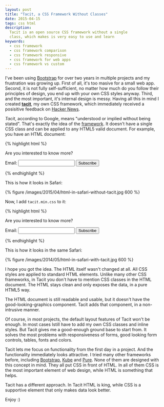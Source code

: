 ```yaml
---
layout: post
title: "Tacit, a CSS Framework Without Classes"
date: 2015-04-15
tags: css html
description:
  Tacit is an open source CSS framework without a single
  class, which makes is very easy to use and learn
keywords:
  - css framework
  - css framework comparison
  - css framework responsive
  - css framework for web apps
  - css framework vs custom
---
```


I've been using [Bootstrap](http://getbootstrap.com/)
for over two years in multiple projects
and my frustration was growing up. First of all, it's too masive for
a small web app. Second, it is not fully self-sufficient, no matter
how much do you follow their principles of design, you end up with your
own CSS styles anyway. Third, and the most important, it's internal
design is messy. Having all this in mind I created
[**tacit**](https://github.com/yegor256/tacit), my own CSS framework,
which immediately received a posisitive feedback on
[Hacker News](https://news.ycombinator.com/item?id=9345271).

<!--more-->

_Tacit_, according to Google, means "understood or implied without being stated".
That's exactly the idea of the [framework](https://github.com/yegor256/tacit).
It doesn't have a single
CSS class and can be applied to any HTML5 valid document. For example, you
have an HTML document:

{% highlight html %}
<!DOCTYPE html>
<html>
  <head>
    <title>subscribe</title>
  </head>
  <body>
    <section>
      <p>Are you interested to know more?</p>
      <form>
        <label>Email:</label>
        <input name="email"/>
        <button type="submit">Subscribe</button>
      </form>
    </section>
  </body>
</html>
{% endhighlight %}

This is how it looks in Safari:

{% figure /images/2015/04/html-in-safari-without-tacit.jpg 600 %}

Now, I add `tacit.min.css` to it:

{% highlight html %}
<!DOCTYPE html>
<html>
  <head>
    <title>subscribe</title>
    <link rel="stylesheet" type="text/css"
      href="http://yegor256.github.io/tacit/tacit.min.css"/>
  </head>
  <body>
    <section>
      <p>Are you interested to know more?</p>
      <form>
        <label>Email:</label>
        <input name="email" type="text"/>
        <button type="submit">Subscribe</button>
      </form>
    </section>
  </body>
</html>
{% endhighlight %}

This is how it looks in the same Safari:

{% figure /images/2014/05/html-in-safari-with-tacit.jpg 600 %}

I hope you got the idea. The HTML itself wasn't changed at all. All CSS
styles are applied to standard HTML elements. Unlike many other CSS frameworks,
in Tacit you don't have to mention CSS classes in the HTML document. The HTML
stays clean and only exposes the data, in a pure HTML5 way.

The HTML document is still readable and usable, but it doesn't have the
good-looking-graphics component. Tacit adds that component, in a non-intrusive
manner.

Of course, in most projects, the default layout features of Tacit won't
be enough. In most cases Istill have to add my own CSS classes and inline
styles. But Tacit gives me a good-enough ground base to start from. It solves
the most problems with responsiveness of forms, good looking form controls,
tables, fonts and colors.

Tacit lets me focus on functionality from the first day in a project. And
the functionality immediately looks attractive. I tried many other
frameworks before, including [Bootstrap](http://getbootstrap.com/),
[Kube](http://imperavi.com/kube/) and
[Pure](http://purecss.io/). None of them are designed with this concept in mind.
They all put CSS in front of HTML. In all of them CSS is the most important
element of web design, while HTML is something that helps.

Tacit has a different approach. In Tacit HTML is king, while CSS is a supportive
element that only makes data look better.

Enjoy :)
